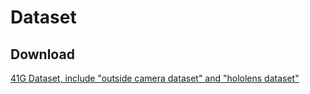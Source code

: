 # Dataset

## Download

[41G Dataset, include "outside camera dataset" and "hololens dataset"](https://drive.google.com/file/d/1Kdar0lYaQJIbwlPOj-smXe_EarLMJUw7/view?usp=sharing)
